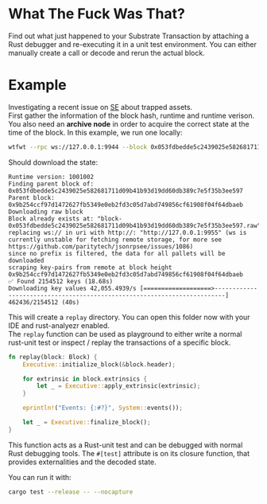 # What The Fuck Was That?

Find out what just happened to your Substrate Transaction by attaching a Rust debugger and re-executing it in a unit test environment.
You can either manually create a call or decode and rerun the actual block.

# Example

Investigating a recent issue on [SE](https://substrate.stackexchange.com/questions/11228) about trapped assets.  
First gather the information of the block hash, runtime and runtime verison.  
You also need an **archive node** in order to acquire the correct state at the time of the block. In this example, we run one locally:

```sh
wtfwt --rpc ws://127.0.0.1:9944 --block 0x053fdbedde5c2439025e582681711d09b41b93d19dd60db389c7e5f35b3ee597 --runtime-name polkadot --source-repo "polkadot-fellows/runtimes" --source-rev "v1.1.2" --force
```

Should download the state:  
```pre
Runtime version: 1001002
Finding parent block of: 0x053fdbedde5c2439025e582681711d09b41b93d19dd60db389c7e5f35b3ee597
Parent block: 0x9b254ccf97d1472627fb5349e0eb2fd3c05d7abd749856cf61908f04f64dbaeb
Downloading raw block
Block already exists at: "block-0x053fdbedde5c2439025e582681711d09b41b93d19dd60db389c7e5f35b3ee597.raw"
replacing ws:// in uri with http://: "http://127.0.0.1:9955" (ws is currently unstable for fetching remote storage, for more see https://github.com/paritytech/jsonrpsee/issues/1086)
since no prefix is filtered, the data for all pallets will be downloaded
scraping key-pairs from remote at block height 0x9b254ccf97d1472627fb5349e0eb2fd3c05d7abd749856cf61908f04f64dbaeb
✅ Found 2154512 keys (18.68s)
Downloading key values 42,055.4939/s [===================>-------------------------------------------------------------------------] 462436/2154512 (40s)
```

This will create a `replay` directory. You can open this folder now with your IDE and rust-analyezr enabled.  
The `replay` function can be used as playground to either write a normal rust-unit test or inspect / replay the transactions of a specific block.

```rust
fn replay(block: Block) {
	Executive::initialize_block(&block.header);

	for extrinsic in block.extrinsics {
		let _ = Executive::apply_extrinsic(extrinsic);
	}

	eprintln!("Events: {:#?}", System::events());

	let _ = Executive::finalize_block();
}
```

This function acts as a Rust-unit test and can be debugged with normal Rust debugging tools. The `#[test]` attribute is on its closure function, that provides externalities and the decoded state.  

You can run it with:
```sh
cargo test --release -- --nocapture
```
